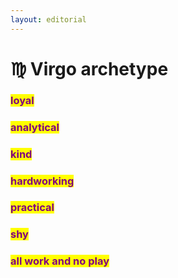 ```yaml
---
layout: editorial
---
```


# ♍️ Virgo archetype



### <mark style="color:purple;">loyal</mark>

### <mark style="color:purple;">analytical</mark>

### <mark style="color:purple;">kind</mark>

### <mark style="color:purple;">hardworking</mark>

### <mark style="color:purple;">practical</mark>

### <mark style="color:purple;">shy</mark>

### <mark style="color:purple;">all work and no play</mark>

